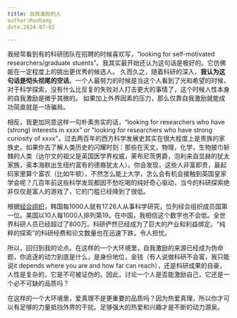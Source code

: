 ```yaml
---
title: 自我激励的人
author:Runhang
date:2024-07-02

---
```


我经常看到有的科研团队在招聘的时候喜欢写，“looking for self-motivated researchers/graduate stuents”。我其实最开始还认为这句话是极好的。它仿佛能在一定程度上的挑出更优秀的候选人。
久而久之，随着科研的深入，**我认为这句话是彻头彻尾的空话**。一个人最努力的时候是当这个人看到了光和希望的时候，对于科学探索，没有什么比反复的失败对人打击更大的事情了，这个时候人性本身的自我激励是微乎其微的。
如果加上外界因素的压力，那么仅靠自我激励就能成功简直就是一场骗局。

相反，我更加同意这样一句朴素务实的话，“looking for researchers who have (strong) interests in xxxx” or "looking for researchers who have strong curiosity of xxxx"。过去两百年的西方科学发展史其实在很大程度上是贵族的家族史。如果你去了解人类历史的闪耀时刻：那些在天文，物理，化学，生物披巾斩棘的人类（达尔文的祖父是英国医学界权威，莱布尼茨男爵，泡利来自显赫的犹太家族，奥本海默出生纽约富有的德裔犹太人）。你会发现，这些人非富即贵，最起码家里算个富农（比如牛顿），不然怎么能上大学，怎么会有机会接触到英国皇家学会呢？几百年前这些科学发现都因不愁吃喝的纯好奇心驱动，当今的科研探索绝非仅仅是富人的游戏了，它的门槛已经降到了很低。

根据[经合组织](https://www.statista.com/statistics/264644/ranking-of-oecd-countries-by-number-of-scientists-and-researchers/)，韩国每1000人就有17.26人从事科学研究，位列经合组织成员国第一位。美国以10人每1000人排列第19。在中国，我相信这个数字也不会低。全世界科研人员已经超过了800万。科研俨然已经成为了巨大的产业和利益绑定。“纯粹的探索”的科研经费和论文数量也在迅速下跌，令人担忧。

所以，回归到我的论点。在这样的一个大环境里，自我激励的来源已经成为伪命题，你追逐的动力到底是什么，是身份地位，金钱（有人说做科研不会富，我只能说it depends where you are and how far can reach），还是科研成果的自豪，人性是复杂的，它是不可被证伪的。因此，讨论一个人是否能激励自己，它还是一个必不可缺的品质吗？

在这样的一个大环境里，爱真理不是更重要的品质吗？因为热爱真理，所以你才可以有足够的力量抵挡外界的干扰。足够强大的热爱和兴趣才是不断的动力源泉。

